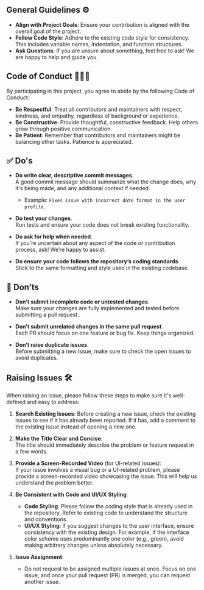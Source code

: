 ## General Guidelines ⚙️
- **Align with Project Goals**: Ensure your contribution is aligned with the overall goal of the project.
- **Follow Code Style**: Adhere to the existing code style for consistency. This includes variable names, indentation, and function structures.
- **Ask Questions**: If you are unsure about something, feel free to ask! We are happy to help and guide you.
## Code of Conduct 🧑‍🤝‍🧑
By participating in this project, you agree to abide by the following Code of Conduct:
- **Be Respectful**: Treat all contributors and maintainers with respect, kindness, and empathy, regardless of background or experience.
- **Be Constructive**: Provide thoughtful, constructive feedback. Help others grow through positive communication.
- **Be Patient**: Remember that contributors and maintainers might be balancing other tasks. Patience is appreciated.

## ✅ Do's
- **Do write clear, descriptive commit messages**.  
  A good commit message should summarize what the change does, why it's being made, and any additional context if needed.
  - Example: `Fixes issue with incorrect date format in the user profile`.

- **Do test your changes**.  
  Run tests and ensure your code does not break existing functionality. 

- **Do ask for help when needed**.  
  If you're uncertain about any aspect of the code or contribution process, ask! We’re happy to assist.

- **Do ensure your code follows the repository’s coding standards**.  
  Stick to the same formatting and style used in the existing codebase.

## 🚫 Don’ts
- **Don’t submit incomplete code or untested changes**.  
  Make sure your changes are fully implemented and tested before submitting a pull request.

- **Don’t submit unrelated changes in the same pull request**.  
  Each PR should focus on one feature or bug fix. Keep things organized.

- **Don’t raise duplicate issues**.  
  Before submitting a new issue, make sure to check the open issues to avoid duplicates.

## Raising Issues 🛠️

When raising an issue, please follow these steps to make sure it's well-defined and easy to address:

1. **Search Existing Issues**: Before creating a new issue, check the existing issues to see if it has already been reported. If it has, add a comment to the existing issue instead of opening a new one.

2. **Make the Title Clear and Concise**:  
   The title should immediately describe the problem or feature request in a few words.

3. **Provide a Screen-Recorded Video** (for UI-related issues):  
   If your issue involves a visual bug or a UI-related problem, please provide a screen-recorded video showcasing the issue. This will help us understand the problem better.

4. **Be Consistent with Code and UI/UX Styling**:
   - **Code Styling**: Please follow the coding style that is already used in the repository. Refer to existing code to understand the structure and conventions.
   - **UI/UX Styling**: If you suggest changes to the user interface, ensure consistency with the existing design. For example, if the interface color scheme uses predominantly one color (e.g., green), avoid making arbitrary changes unless absolutely necessary.

5. **Issue Assignment**:  
   - Do not request to be assigned multiple issues at once. Focus on one issue, and once your pull request (PR) is merged, you can request another issue.
